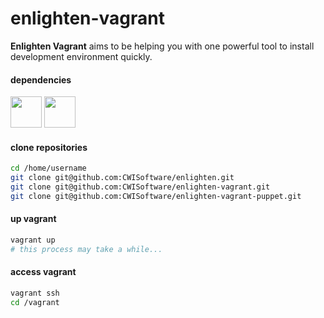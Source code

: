 # enlighten-vagrant

**Enlighten Vagrant** aims to be helping you with one powerful tool to install development environment quickly. 

#### dependencies
[<img src="https://upload.wikimedia.org/wikipedia/commons/d/d5/Virtualbox_logo.png" width="50" height="50">](https://www.virtualbox.org/wiki/Downloads)
[<img src="https://upload.wikimedia.org/wikipedia/commons/8/87/Vagrant.png" width="50" height="50">](https://www.vagrantup.com/downloads.html)

#### clone repositories
```bash
cd /home/username
git clone git@github.com:CWISoftware/enlighten.git
git clone git@github.com:CWISoftware/enlighten-vagrant.git
git clone git@github.com:CWISoftware/enlighten-vagrant-puppet.git
```

#### up vagrant
```bash
vagrant up
# this process may take a while...
```

#### access vagrant
```bash
vagrant ssh
cd /vagrant
```
